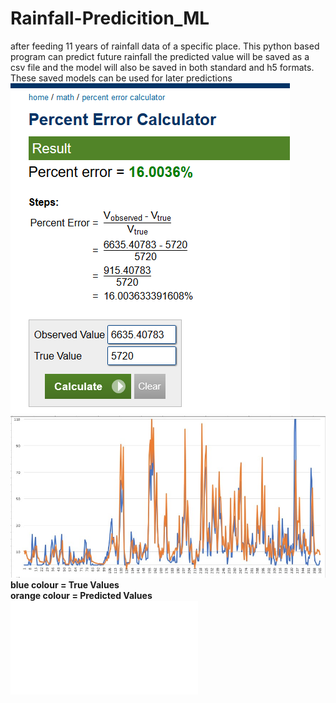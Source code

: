 # Rainfall-Predicition_ML
after feeding 11 years of rainfall data of a specific place. This python based program can predict future rainfall the predicted value will be saved as a csv file and the model will also be saved in both standard and h5 formats. These saved models can be used for later predictions 
![](PrecentageError.png)
![](https://raw.githubusercontent.com/PasinduAnthony/images/master/readmeImgs/Rainfall.jpg)
<br>**blue colour = True Values**
<br>**orange colour = Predicted Values**
![](Preciption_(2020).html)
